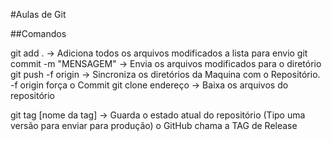 #Aulas de Git


##Comandos

git add .                 -> Adiciona todos os arquivos modificados a lista para envio
git commit -m "MENSAGEM"  -> Envia os arquivos modificados para o diretório
git push -f origin        -> Sincroniza os diretórios da Maquina com o Repositório. -f origin força o Commit 
git clone endereço        -> Baixa os arquivos do repositório 

git tag [nome da tag]     -> Guarda o estado atual do repositório (Tipo uma versão para enviar para produção) o GitHub chama a TAG de Release
